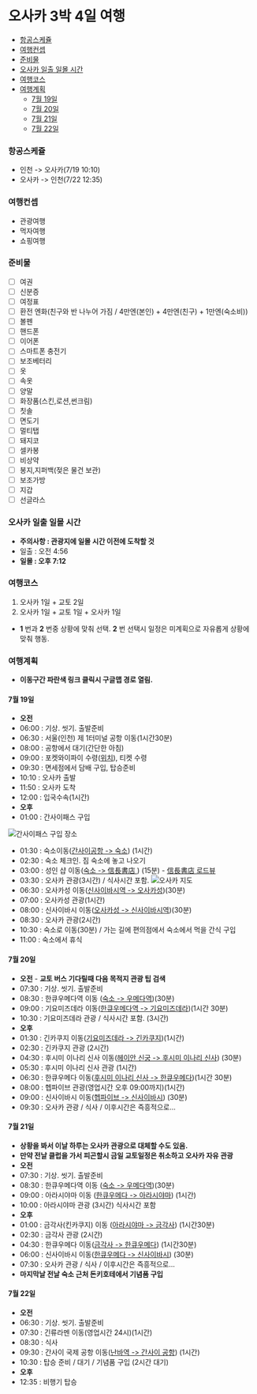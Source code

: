 오사카 3박 4일 여행
=====================


<!-- @import "[TOC]" {cmd="toc" depthFrom=1 depthTo=6 orderedList=false} -->
<!-- code_chunk_output -->

* [항공스케쥴](#항공스케쥴)
* [여행컨셉](#여행컨셉)
* [준비물](#준비물)
* [오사카 일출 일몰 시간](#오사카-일출-일몰-시간)
* [여행코스](#여행코스)
* [여행계획](#여행계획)
	* [7월 19일](#7월-19일)
	* [7월 20일](#7월-20일)
	* [7월 21일](#7월-21일)
	* [7월 22일](#7월-22일)

<!-- /code_chunk_output -->



### 항공스케쥴

- 인천 -> 오사카(7/19 10:10)
- 오사카 -> 인천(7/22 12:35)

### 여행컨셉
- 관광여행
- 먹자여행
- 쇼핑여행

### 준비물

- [ ] 여권
- [ ] 신분증
- [ ] 여정표
- [ ] 환전 엔화(친구와 반 나누어 가짐 / 4만엔(본인) + 4만엔(친구) + 1만엔(숙소비))
- [ ] 볼펜
- [ ] 핸드폰
- [ ] 이어폰
- [ ] 스마트폰 충전기
- [ ] 보조베터리
- [ ] 옷
- [ ] 속옷
- [ ] 양말
- [ ] 화장품(스킨,로션,썬크림)
- [ ] 칫솔
- [ ] 면도기
- [ ] 멀티탭
- [ ] 돼지코
- [ ] 셀카봉
- [ ] 비상약
- [ ] 봉지,지퍼백(젖은 물건 보관)
- [ ] 보조가방
- [ ] 지갑
- [ ] 선글라스

### 오사카 일출 일몰 시간
- **주의사항 : 관광지에 일몰 시간 이전에 도착할 것**
- 일출 : 오전 4:56
- **일몰 : 오후 7:12**

### 여행코스
1. 오사카 1일 + 교토 2일
2. 오사카 1일 + 교토 1일 + 오사카 1일
- **1** 번과 **2** 번중 상황에 맞춰 선택. **2** 번 선택시 일정은 미계획으로 자유롭게 상황에 맞춰 행동.

### 여행계획
- **이동구간 파란색 링크 클릭시 구글맵 경로 열림.**

#### 7월 19일
- **오전**
- 06:00 : 기상. 씻기. 출발준비
- 06:30 : 서울(인천) 제 1터미널 공항 이동(1시간30분)
- 08:00 : 공항에서 대기(간단한 아침)
- 09:00 : 포켓와이파이 수령([위치](https://www.wifidosirak.com/v3/reserv_delieverplace.aspx)), 티켓 수령
- 09:30 : 면세점에서 담배 구입, 탑승준비
- 10:10 : 오사카 출발
- 11:50 : 오사카 도착
- 12:00 : 입국수속(1시간)
- **오후**
- 01:00 : 간사이패스 구입

![간사이패스 구입 장소](https://t1.daumcdn.net/cfile/tistory/2521FC3C5651A3B82F)

- 01:30 : 숙소이동([간사이공항 -> 숙소](https://goo.gl/maps/tZeD1jGqZbL2)) (1시간)
- 02:30 : 숙소 체크인. 짐 숙소에 놓고 나오기
- 03:00 : 성인 샵 이동([숙소 -> 信長書店 ](https://goo.gl/maps/bwPz7dY3SCF2)) (15분) - [信長書店 로드뷰](https://goo.gl/maps/UmNDBgziKN22)
- 03:30 : 오사카 관광(3시간) / 식사시간 포함.
![오사카 지도](https://mblogthumb-phinf.pstatic.net/20160127_23/jjh838383_14538363857790e6Lo_PNG/20160127_041140_copy2.png?type=w800)
- 06:30 : 오사카성 이동([신사이바시역 -> 오사카성](https://goo.gl/maps/q347wTVwTXx))(30분)
- 07:00 : 오사카성 관광(1시간)
- 08:00 : 신사이바시 이동([오사카성 -> 신사이바시역](https://goo.gl/maps/KuPDC9knT452))(30분)
- 08:30 : 오사카 관광(2시간)
- 10:30 : 숙소로 이동(30분) / 가는 길에 편의점에서 숙소에서 먹을 간식 구입
- 11:00 : 숙소에서 휴식

#### 7월 20일
- **오전** - **교토 버스 기다릴때 다음 목적지 관광 팁 검색**
- 07:30 : 기상. 씻기. 출발준비
- 08:30 : 한큐우메다역 이동 ([숙소 -> 우메다역](https://goo.gl/maps/x46BBFRu1Tp))(30분)
- 09:00 : 기요미즈데라 이동([한큐우메다역 -> 기요미즈데라](https://goo.gl/maps/VBBMYoqBUkB2))(1시간 30분)
- 10:30 : 기요미즈데라 관광 / 식사시간 포함. (3시간)
- **오후**
- 01:30 : 긴카쿠지 이동([기요미즈데라 -> 긴카쿠지](https://goo.gl/maps/1PKPP35utZt))(1시간)
- 02:30 : 긴카쿠지 관광 (2시간)
- 04:30 : 후시미 이나리 신사 이동([헤이안 신궁 -> 후시미 이나리 신사](https://goo.gl/maps/ZoyyEG4GpFK2)) (30분)
- 05:30 : 후시미 이나리 신사 관광 (1시간)
- 06:30 : 한큐우메다 이동([후시미 이나리 신사 -> 한큐우메다](https://goo.gl/maps/ysx32yYdoJA2))(1시간 30분)
- 08:00 : 헵파이브 관광(영업시간 오후 09:00까지)(1시간)
- 09:00 : 신사이바시 이동([헵파이브 -> 신사이바시](https://goo.gl/maps/cHTwNZn4nyK2)) (30분)
- 09:30 : 오사카 관광 / 식사 / 이후시간은 즉흥적으로...

#### 7월 21일
- **상황을 봐서 이날 하루는 오사카 관광으로 대체할 수도 있음.**
- **만약 전날 클럽을 가서 피곤할시 금일 교토일정은 취소하고 오사카 자유 관광**
- **오전**
- 07:30 : 기상. 씻기. 출발준비
- 08:30 : 한큐우메다역 이동 ([숙소 -> 우메다역](https://goo.gl/maps/x46BBFRu1Tp))(30분)
- 09:00 : 아라시야마 이동 ([한큐우메다 -> 아라시야마](https://goo.gl/maps/Scv7hfG9C392)) (1시간)
- 10:00 : 아라시야마 관광 (3시간) 식사시간 포함
- **오후**
- 01:00 : 금각사(킨카쿠지) 이동 ([아라시야마 -> 금각사](https://goo.gl/maps/xJQ1SSyWG452)) (1시간30분)
- 02:30 : 금각사 관광 (2시간)
- 04:30 : 한큐우메다 이동([금각사 -> 한큐우메다](https://goo.gl/maps/AEcoVxvMBA52)) (1시간30분)
- 06:00 : 신사이바시 이동([한큐우메다 -> 신사이바시](https://goo.gl/maps/cHTwNZn4nyK2)) (30분)
- 07:30 : 오사카 관광 / 식사 / 이후시간은 즉흥적으로...
- **마지막날 전날 숙소 근처 돈키호테에서 기념품 구입**

#### 7월 22일
- **오전**
- 06:30 : 기상. 씻기. 출발준비
- 07:30 : 긴류라멘 이동(영업시간 24시)(1시간)
- 08:30 : 식사
- 09:30 : 간사이 국제 공항 이동([난바역 -> 간사이 공항](https://goo.gl/maps/ut1x12S2sG62))  (1시간)
- 10:30 : 탑승 준비 / 대기 / 기념품 구입 (2시간 대기)
- **오후**
- 12:35 : 비행기 탑승
